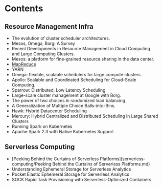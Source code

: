 # Contents

## Resource Management Infra

* The evolution of cluster scheduler architectures.
* Mesos, Omega, Borg: A Survey
* Recent Developments in Resource Management in Cloud Computing and Large Computing Clusters. 
* Mesos: a platform for fine-grained resource sharing in the data center.
* [MapReduce](resource-management-infra/mapreduce.md)
* YARN
* Omega: flexible, scalable schedulers for large compute clusters. 
* Apollo: Scalable and Coordinated Scheduling for Cloud-Scale Computing.
* Sparrow: Distributed, Low Latency Scheduling. 
* Large-scale cluster management at Google with Borg.
* The power of two choices in randomized load balancing
* A Generalization of Multiple Choice Balls-into-Bins.
* Hawk: Hybrid Datacenter Scheduling
* Mercury: Hybrid Centralized and Distributed Scheduling in Large Shared Clusters
* Running Spark on Kubernetes
* Apache Spark 2.3 with Native Kubernetes Support

## Serverless Computing

- [Peeking Behind the Curtains of Serverless Platforms](serverless-computing/Peeking Behind the Curtains of Serverless Platforms.md)
- Understanding Ephemeral Storage for Serverless Analytics
- Pocket Elastic Ephemeral Storage for Serverless Analytics
- SOCK Rapid Task Provisioning with Serverless-Optimized Containers